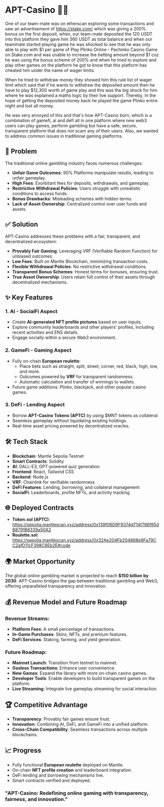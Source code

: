 # APT-Casino 🎲🎰

One of our team-mate was on etherscan exploring some transactions and saw an advertisement of https://stake.com/ which was giving a 200% bonus on the first deposit, when, our team-mate deposited the 120 USDT into this platform they gave him 360 USDT as total balance and when our teammate started playing game he was shocked to see that he was only able to play with $1 per game of Play Plinko Online - Pachinko Casino Game on Stake.com and was unable to increase the betting amount beyond $1 coz he was using the bonus scheme of 200% and when he tried to explore and play other games on the platform he got to know that this platform has cheated him under the name of wager limits.

When he tried to withdraw money they showed him this rule list of wager limit which said that if he wants to withdraw the deposited amount then he have to play $12,300 worth of game play and this was the big shock for him where he was explained a maths logic by their live support. Thereby, In the hope of getting the deposited money back he played the game Plinko entire night and lost all money.

He was very annoyed of this and that's how APT-Casino born, which is a combination of gamefi, ai and defi all in one platform where new web3 users can play games, perform gambling but have a safe, secure, transparent platform that does not scam any of their users. Also, we wanted to address common issues in traditional gaming platforms.

## 🚨 Problem

The traditional online gambling industry faces numerous challenges:
- **Unfair Game Outcomes**: 90% Platforms manipulate results, leading to unfair gameplay.
- **High Fees**: Exorbitant fees for deposits, withdrawals, and gameplay.
- **Restrictive Withdrawal Policies**: Users struggle with unrealistic conditions to access funds.
- **Bonus Drawbacks**: Misleading schemes with hidden terms.
- **Lack of Asset Ownership**: Centralized control over user funds and assets.

## ✅ Solution

APT-Casino addresses these problems with a fair, transparent, and decentralized ecosystem:
- **Provably Fair Gaming**: Leveraging VRF (Verifiable Random Function) for unbiased outcomes.
- **Low Fees**: Built on Mantle Blockchain, minimizing transaction costs.
- **Flexible Withdrawal Policies**: No restrictive withdrawal conditions.
- **Transparent Bonus Schemes**: Honest terms for bonuses, ensuring trust.
- **True Asset Ownership**: Users retain full control of their assets through decentralized mechanisms.

## ✨ Key Features

### 1. **AI - SocialFi Aspect**
- Create **AI-generated NFT profile pictures** based on user inputs.
- Explore community leaderboards and other players' profiles, including recent activities and ENS details.
- Engage socially within a secure Web3 environment.

### 2. **GameFi - Gaming Aspect**
- Fully on-chain **European roulette**:
  - Place bets such as straight, split, street, corner, red, black, high, low, and more.
  - Outcomes powered by **VRF** for transparent randomness.
  - Automatic calculation and transfer of winnings to wallets.
- Future game additions: Plinko, blackjack, and other popular casino games.

### 3. **DeFi - Lending Aspect**
- Borrow **APT-Casino Tokens (APTC)** by using $MNT tokens as collateral.
- Seamless gameplay without liquidating existing holdings.
- Real-time asset pricing powered by decentralized oracles.

## 🛠 Tech Stack

- **Blockchain**: Mantle Sepolia Testnet
- **Smart Contracts**: Solidity
- **AI**: DALL-E3, GPT-powered quiz generation
- **Frontend**: React, Tailwind CSS
- **Backend**: Node.js
- **VRF**: Chainlink for verifiable randomness
- **DeFi Features**: Lending, borrowing, and collateral management
- **SocialFi**: Leaderboards, profile NFTs, and activity tracking

## 🌐 Deployed Contracts

- **Token.sol (APTC)**: https://sepolia.mantlescan.xyz/address/0x139f06D9F9374d714f786f65dB8791B6339a50A2
- **Roulette.sol**: https://sepolia.mantlescan.xyz/address/0x32Ae204Fb204888e9Fa79CC2afD11cF398C8Eb2E#code

## 🌍 Market Opportunity

The global online gambling market is projected to reach **$150 billion by 2030**. APT-Casino bridges the gap between traditional gambling and Web3, offering unparalleled transparency and innovation.

## 💰 Revenue Model and Future Roadmap

### Revenue Streams:
- **Platform Fees**: A small percentage of transactions.
- **In-Game Purchases**: Skins, NFTs, and premium features.
- **DeFi Services**: Staking, farming, and yield generation.

### Future Roadmap:
- **Mainnet Launch**: Transition from testnet to mainnet.
- **Gasless Transactions**: Enhance user convenience.
- **New Games**: Expand the library with more on-chain casino games.
- **Developer Tools**: Enable developers to build transparent games on the platform.
- **Live Streaming**: Integrate live gameplay streaming for social interaction.

## 🏆 Competitive Advantage

- **Transparency**: Provably fair games ensure trust.
- **Innovation**: Combining AI, DeFi, and GameFi into a unified platform.
- **Cross-Chain Compatibility**: Seamless transactions across multiple blockchains.

## 📈 Progress

- Fully functional **European roulette** deployed on Mantle.
- On-chain **NFT profile creation** and leaderboard integration.
- DeFi lending and borrowing mechanisms live.
- Smart contracts verified and deployed.

### "APT-Casino: Redefining online gaming with transparency, fairness, and innovation."

